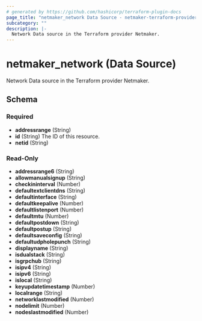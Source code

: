 ```yaml
---
# generated by https://github.com/hashicorp/terraform-plugin-docs
page_title: "netmaker_network Data Source - netmaker-terraform-provider"
subcategory: ""
description: |-
  Network Data source in the Terraform provider Netmaker.
---
```


# netmaker_network (Data Source)

Network Data source in the Terraform provider Netmaker.



<!-- schema generated by tfplugindocs -->
## Schema

### Required

- **addressrange** (String)
- **id** (String) The ID of this resource.
- **netid** (String)

### Read-Only

- **addressrange6** (String)
- **allowmanualsignup** (String)
- **checkininterval** (Number)
- **defaultextclientdns** (String)
- **defaultinterface** (String)
- **defaultkeepalive** (Number)
- **defaultlistenport** (Number)
- **defaultmtu** (Number)
- **defaultpostdown** (String)
- **defaultpostup** (String)
- **defaultsaveconfig** (String)
- **defaultudpholepunch** (String)
- **displayname** (String)
- **isdualstack** (String)
- **isgrpchub** (String)
- **isipv4** (String)
- **isipv6** (String)
- **islocal** (String)
- **keyupdatetimestamp** (Number)
- **localrange** (String)
- **networklastmodified** (Number)
- **nodelimit** (Number)
- **nodeslastmodified** (Number)


